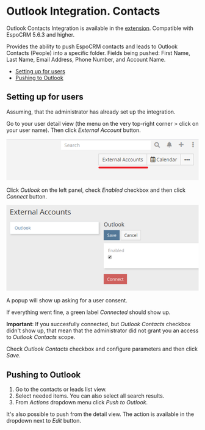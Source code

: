 # Outlook Integration. Contacts

Outlook Contacts Integration  is available in the [extension](https://www.espocrm.com/extensions/outlook-integration/). Compatible with EspoCRM 5.6.3 and higher.

Provides the ability to push EspoCRM contacts and leads to Outlook Contacts (People) into a specific folder. Fields being pushed: First Name, Last Name, Email Address, Phone Number, and Account Name.

* [Setting up for users](#setting-up-for-users)
* [Pushing to Outlook](#pushing-to-outlook)

## Setting up for users

Assuming, that the administrator has already set up the integration.

Go to your user detail view (the menu on the very top-right corner > click on your user name). Then click *External Account* button.

![External account button](../../_static/images/extensions/outlook-integration/external-account-button.png)

Click *Outlook* on the left panel, check *Enabled* checkbox and then click *Connect* button.

![Connect](../../_static/images/extensions/outlook-integration/connect.png)

A popup will show up asking for a user consent.

If everything went fine, a green label *Connected* should show up.

**Important**: If you succesfully connected, but *Outlook Contacts* checkbox didn't show up, that mean that the administrator did not grant you an access to *Outlook Contacts* scope.

Check *Outlook Contacts* checkbox and configure parameters and then click *Save*.

## Pushing to Outlook

1. Go to the contacts or leads list view.
2. Select needed items. You can also select all search results.
3. From *Actions* dropdown menu click *Push to Outlook*.

It's also possible to push from the detail view. The action is available in the dropdown next to *Edit* button.